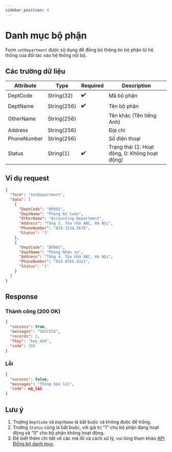 ```yaml
---
sidebar_position: 4
---
```


# Danh mục bộ phận

Form `setDepartment` được sử dụng để đồng bộ thông tin bộ phận từ hệ thống của đối tác vào hệ thống nội bộ.

## Các trường dữ liệu

| Attribute    | Type        | Required | Description          |
|--------------|-------------|----------|----------------------|
| DeptCode     | String(32)  | ✔️       | Mã bộ phận           |
| DeptName     | String(256) | ✔️       | Tên bộ phận          |
| OtherName    | String(256) |          | Tên khác (Tên tiếng Anh) |
| Address      | String(256) |          | Địa chỉ              |
| PhoneNumber  | String(256) |          | Số điện thoại        |
| Status       | String(1)   | ✔️       | Trạng thái (1: Hoạt động, 0: Không hoạt động) |

## Ví dụ request

```json
{
  "form": "setDepartment",
  "data": [
    {
      "DeptCode": "BP001",
      "DeptName": "Phòng Kế toán",
      "OtherName": "Accounting Department",
      "Address": "Tầng 3, Tòa nhà ABC, Hà Nội",
      "PhoneNumber": "024.1234.5678",
      "Status": "1"
    },
    {
      "DeptCode": "BP002",
      "DeptName": "Phòng Nhân sự",
      "Address": "Tầng 4, Tòa nhà ABC, Hà Nội",
      "PhoneNumber": "024.8765.4321",
      "Status": "1"
    }
  ]
}
```

## Response

### Thành công (200 OK)

```json
{
  "success": true,
  "messages": "SUCCESS",
  "records": 2,
  "fkey": "key_456",
  "code": 200
}
```

### Lỗi

```json
{
  "success": false,
  "messages": "Thông báo lỗi",
  "code": mã_lỗi
}
```

## Lưu ý

1. Trường `DeptCode` và `DeptName` là bắt buộc và không được để trống.
2. Trường `Status` cũng là bắt buộc, với giá trị "1" cho bộ phận đang hoạt động và "0" cho bộ phận không hoạt động.
3. Để biết thêm chi tiết về các mã lỗi và cách xử lý, vui lòng tham khảo [API Đồng bộ danh mục](../sync-data).